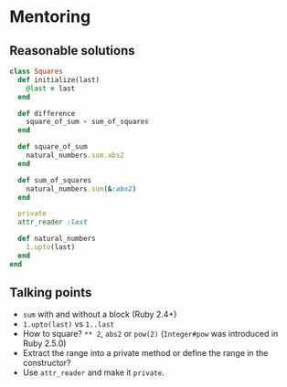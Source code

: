# Mentoring

## Reasonable solutions

```ruby
class Squares
  def initialize(last)
    @last = last
  end

  def difference
    square_of_sum - sum_of_squares
  end

  def square_of_sum
    natural_numbers.sum.abs2
  end

  def sum_of_squares
    natural_numbers.sum(&:abs2)
  end

  private
  attr_reader :last

  def natural_numbers
    1.upto(last)
  end
end
```

## Talking points
- `sum` with and without a block (Ruby 2.4+) 
- `1.upto(last)` vs `1..last` 
- How to square? 
  `** 2`, `abs2` or `pow(2)` (`Integer#pow` was introduced in Ruby 2.5.0) 
- Extract the range into a private method or define the range in the constructor?
- Use `attr_reader` and make it `private`. 
  
